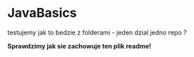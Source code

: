 JavaBasics
==========

testujemy jak to bedzie z folderami - jeden dzial jedno repo ?

<b>Sprawdzimy jak sie zachowuje ten plik readme!</b>
